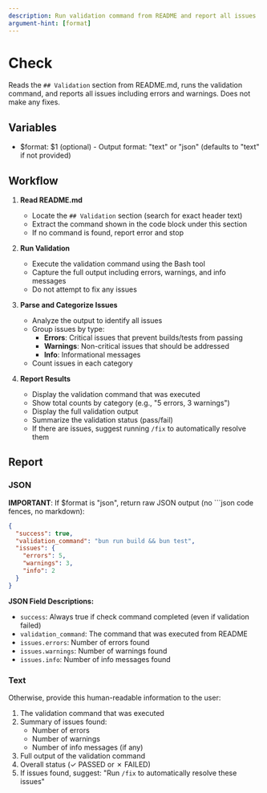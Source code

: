 ```yaml
---
description: Run validation command from README and report all issues
argument-hint: [format]
---
```


# Check

Reads the `## Validation` section from README.md, runs the validation command, and reports all issues including errors and warnings. Does not make any fixes.

## Variables

- $format: $1 (optional) - Output format: "text" or "json" (defaults to "text" if not provided)

## Workflow

1. **Read README.md**

   - Locate the `## Validation` section (search for exact header text)
   - Extract the command shown in the code block under this section
   - If no command is found, report error and stop

2. **Run Validation**

   - Execute the validation command using the Bash tool
   - Capture the full output including errors, warnings, and info messages
   - Do not attempt to fix any issues

3. **Parse and Categorize Issues**

   - Analyze the output to identify all issues
   - Group issues by type:
     - **Errors**: Critical issues that prevent builds/tests from passing
     - **Warnings**: Non-critical issues that should be addressed
     - **Info**: Informational messages
   - Count issues in each category

4. **Report Results**

   - Display the validation command that was executed
   - Show total counts by category (e.g., "5 errors, 3 warnings")
   - Display the full validation output
   - Summarize the validation status (pass/fail)
   - If there are issues, suggest running `/fix` to automatically resolve them

## Report

### JSON

**IMPORTANT**: If $format is "json", return raw JSON output (no ```json code fences, no markdown):

```json
{
  "success": true,
  "validation_command": "bun run build && bun test",
  "issues": {
    "errors": 5,
    "warnings": 3,
    "info": 2
  }
}
```

**JSON Field Descriptions:**

- `success`: Always true if check command completed (even if validation failed)
- `validation_command`: The command that was executed from README
- `issues.errors`: Number of errors found
- `issues.warnings`: Number of warnings found
- `issues.info`: Number of info messages found

### Text

Otherwise, provide this human-readable information to the user:

1. The validation command that was executed
2. Summary of issues found:
   - Number of errors
   - Number of warnings
   - Number of info messages (if any)
3. Full output of the validation command
4. Overall status (✓ PASSED or ✗ FAILED)
5. If issues found, suggest: "Run `/fix` to automatically resolve these issues"
